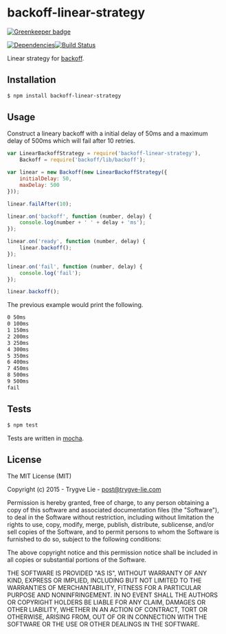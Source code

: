 # backoff-linear-strategy

[![Greenkeeper badge](https://badges.greenkeeper.io/trygve-lie/backoff-linear-strategy.svg)](https://greenkeeper.io/)

[![Dependencies](https://img.shields.io/david/trygve-lie/backoff-linear-strategy.svg?style=flat-square)](https://david-dm.org/trygve-lie/backoff-linear-strategy)[![Build Status](http://img.shields.io/travis/trygve-lie/backoff-linear-strategy/master.svg?style=flat-square)](https://travis-ci.org/trygve-lie/backoff-linear-strategy)

Linear strategy for [backoff](https://github.com/MathieuTurcotte/node-backoff).



## Installation

```bash
$ npm install backoff-linear-strategy
```



## Usage

Construct a lineary backoff with a initial delay of 50ms and a
maximum delay of 500ms which will fail after 10 retries.

```js
var LinearBackoffStrategy = require('backoff-linear-strategy'),
    Backoff = require('backoff/lib/backoff');

var linear = new Backoff(new LinearBackoffStrategy({
    initialDelay: 50,
    maxDelay: 500
}));

linear.failAfter(10);

linear.on('backoff', function (number, delay) {
    console.log(number + ' ' + delay + 'ms');
});

linear.on('ready', function (number, delay) {
    linear.backoff();
});

linear.on('fail', function (number, delay) {
    console.log('fail');
});

linear.backoff();
```

The previous example would print the following.

```sh
0 50ms
0 100ms
1 150ms
2 200ms
3 250ms
4 300ms
5 350ms
6 400ms
7 450ms
8 500ms
9 500ms
fail
```



## Tests

```bash
$ npm test
```

Tests are written in [mocha](http://mochajs.org/).



## License 

The MIT License (MIT)

Copyright (c) 2015 - Trygve Lie - post@trygve-lie.com

Permission is hereby granted, free of charge, to any person obtaining a copy
of this software and associated documentation files (the "Software"), to deal
in the Software without restriction, including without limitation the rights
to use, copy, modify, merge, publish, distribute, sublicense, and/or sell
copies of the Software, and to permit persons to whom the Software is
furnished to do so, subject to the following conditions:

The above copyright notice and this permission notice shall be included in
all copies or substantial portions of the Software.

THE SOFTWARE IS PROVIDED "AS IS", WITHOUT WARRANTY OF ANY KIND, EXPRESS OR
IMPLIED, INCLUDING BUT NOT LIMITED TO THE WARRANTIES OF MERCHANTABILITY,
FITNESS FOR A PARTICULAR PURPOSE AND NONINFRINGEMENT. IN NO EVENT SHALL THE
AUTHORS OR COPYRIGHT HOLDERS BE LIABLE FOR ANY CLAIM, DAMAGES OR OTHER
LIABILITY, WHETHER IN AN ACTION OF CONTRACT, TORT OR OTHERWISE, ARISING FROM,
OUT OF OR IN CONNECTION WITH THE SOFTWARE OR THE USE OR OTHER DEALINGS IN
THE SOFTWARE.

